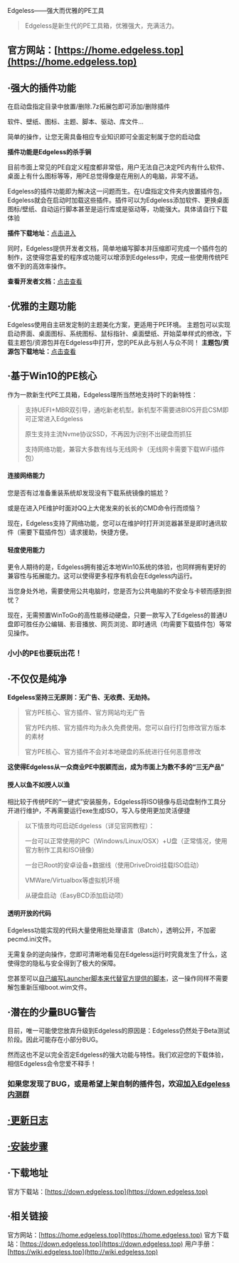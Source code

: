 Edgeless——强大而优雅的PE工具

> Edgeless是新生代的PE工具箱，优雅强大，充满活力。


## **官方网站：[https://home.edgeless.top](https://home.edgeless.top)**



## **·强大的插件功能**

在启动盘指定目录中放置/删除.7z拓展包即可添加/删除插件

软件、壁纸、图标、主题、脚本、驱动、库文件...

简单的操作，让您无需具备相应专业知识即可全面定制属于您的启动盘


**插件功能是Edgeless的杀手锏**




目前市面上常见的PE自定义程度都非常低，用户无法自己决定PE内有什么软件、桌面上有什么图标等等，用PE总觉得像是在用别人的电脑，非常不适。

Edgeless的插件功能即为解决这一问题而生。在U盘指定文件夹内放置插件包，Edgeless就会在启动时加载这些插件。插件可以为Edgeless添加软件、更换桌面图标/壁纸、自动运行脚本甚至是运行库或是驱动等，功能强大。具体请自行下载体验

**插件下载地址：**[点击进入](https://down.edgeless.top/)


同时，Edgeless提供开发者文档，简单地编写脚本并压缩即可完成一个插件包的制作，这使得您喜爱的程序或功能可以增添到Edgeless中，完成一些使用传统PE做不到的高效率操作。

**查看开发者文档：**[点击查看](https://wiki.edgeless.top/content/%E5%BC%80%E5%8F%91%E8%80%85%E6%96%87%E6%A1%A3.md)




## **·优雅的主题功能**
Edgeless使用自主研发定制的主题美化方案，更适用于PE环境。
主题包可以实现启动界面、桌面图标、系统图标、鼠标指针、桌面壁纸、开始菜单样式的修改，下载主题包/资源包并在Edgeless中打开，您的PE从此与别人与众不同！
  **主题包/资源包下载地址：**[点击查看](https://down.edgeless.top/)





## **·基于Win10的PE核心**

作为一款新生代PE工具箱，Edgeless理所当然地支持时下的新特性：

> 支持UEFI+MBR双引导，通吃新老机型。新机型不需要进BIOS开启CSM即可正常进入Edgeless
> 
> 原生支持主流Nvme协议SSD，不再因为识别不出硬盘而抓狂
> 
> 支持网络功能，兼容大多数有线与无线网卡（无线网卡需要下载WiFi插件包）
> 


#### **连接网络能力**
您是否有过准备重装系统却发现没有下载系统镜像的尴尬？

或是在进入PE维护时面对QQ上大佬发来的长长的CMD命令行而烦恼？

现在，Edgeless支持了网络功能，您可以在维护时打开浏览器甚至是即时通讯软件（需要下载插件包）请求援助，快捷方便。


#### **轻度使用能力**
更令人期待的是，Edgeless拥有接近本地Win10系统的体验，也同样拥有更好的兼容性与拓展能力。这可以使得更多程序有机会在Edgeless内运行。

当您身处外地，需要使用公共电脑时，您是否为公共电脑的不安全与卡顿而感到担忧？

现在，无需预置WinToGo的高性能移动硬盘，只要一款写入了Edgeless的普通U盘即可胜任办公编辑、影音播放、网页浏览、即时通讯（均需要下载插件包）等常见操作。


### **小小的PE也要玩出花！**




  

## **·不仅仅是纯净**

**Edgeless坚持三无原则：无广告、无收费、无劫持。**

> 官方PE核心、官方插件、官方网站均无广告
> 
> 官方PE内核、官方插件均为永久免费使用。您可以自行打包修改官方版本的素材
> 
> 官方PE核心、官方插件不会对本地硬盘的系统进行任何恶意修改

**这使得Edgeless从一众商业PE中脱颖而出，成为市面上为数不多的“三无产品”**




#### **授人以鱼不如授人以渔**
相比较于传统PE的“一键式”安装服务，Edgeless将ISO镜像与启动盘制作工具分开进行维护，不再需要运行exe生成ISO，写入与使用更加灵活便捷


> 以下情景均可启动Edgeless（详见官网教程）：
> 
> 一台可以正常使用的PC（Windows/Linux/OSX）+U盘（正常情况，使用官方制作工具和ISO镜像）
> 
> 一台已Root的安卓设备+数据线（使用DriveDroid挂载ISO启动）
> 
> VMWare/Virtualbox等虚拟机环境
> 
> 从硬盘启动（EasyBCD添加启动项）



#### **透明开放的代码**

Edgeless功能实现的代码大量使用批处理语言（Batch），透明公开，不加密pecmd.ini文件。

无需复杂的逆向操作，您即可清晰地看见在Edgeless运行时究竟发生了什么，这使得您的隐私与安全得到了极大的保障。

您甚至可以[自己编写Launcher脚本来代替官方提供的脚本](https://wiki.edgeless.top/content/%E5%AE%98%E6%96%B9%E7%9A%84%E8%87%AA%E5%AE%9A%E4%B9%89%E7%8E%A9%E6%B3%95.md)，这一操作同样不需要解包重新压缩boot.wim文件。





## **·潜在的少量BUG警告**



目前，唯一可能使您放弃升级到Edgeless的原因是：Edgeless仍然处于Beta测试阶段。因此可能存在小部分BUG。

然而这也不足以完全否定Edgeless的强大功能与特性。我们欢迎您的下载体验，相信Edgeless会令您爱不释手！


### **如果您发现了BUG，或是希望上架自制的插件包，欢迎[加入Edgeless内测群](https://home.edgeless.top/jump/qqg.html)**





  

## [ **·更新日志**](https://wiki.edgeless.top/content/%E6%97%A5%E5%BF%97.md)





## [ **·安装步骤**](https://wiki.edgeless.top/content/%E5%A6%82%E4%BD%95%E5%86%99%E5%85%A5Edgeless%E5%88%B0U%E7%9B%98.md)





  
## **·下载地址**
官方下载站：[https://down.edgeless.top](https://down.edgeless.top)






## **·相关链接**
官方网站：[https://home.edgeless.top](https://home.edgeless.top)
官方下载站：[https://down.edgeless.top](https://down.edgeless.top)
用户手册：[https://wiki.edgeless.top](http://wiki.edgeless.top)